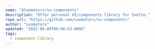 ```yaml
---
name: "@leomotors/sv-components"
description: "Offer personal UI/components library for Svelte."
repo_url: "https://github.com/Leomotors/sv-components"
author: "Leomotors"
updated: "2022-06-04T09:06:53.060Z"
tags: 
  - component-library
---
```

